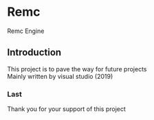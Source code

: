 # Remc
Remc Engine  
## Introduction
This project is to pave the way for future projects  
Mainly written by visual studio (2019)  
### Last
Thank you for your support of this project  
